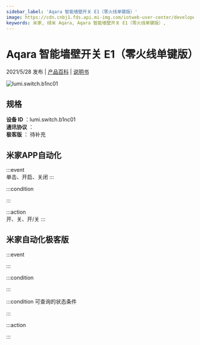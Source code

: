 ```yaml
---
sidebar_label: 'Aqara 智能墙壁开关 E1（零火线单键版）'
image: https://cdn.cnbj1.fds.api.mi-img.com/iotweb-user-center/developer_16790489956634YxL92fy.png?GalaxyAccessKeyId=AKVGLQWBOVIRQ3XLEW&Expires=9223372036854775807&Signature=OVeObmV2AcucluC6xoebj4xDzyM=
keywords: 米家, 绿米 Aqara, Aqara 智能墙壁开关 E1（零火线单键版）, 
---
```

# Aqara 智能墙壁开关 E1（零火线单键版）

2021/5/28 发布 | [产品百科](https://home.mi.com/webapp/content/baike/product/index.html?model=lumi.switch.b1nc01/) | [说明书](https://home.mi.com/views/introduction.html?model=lumi.switch.b1nc01&region=cn)

![lumi.switch.b1nc01](https://cdn.cnbj1.fds.api.mi-img.com/iotweb-user-center/developer_16790489956634YxL92fy.png?GalaxyAccessKeyId=AKVGLQWBOVIRQ3XLEW&Expires=9223372036854775807&Signature=OVeObmV2AcucluC6xoebj4xDzyM=)

## 规格  
> 
**设备 ID** ：lumi.switch.b1nc01  
**通讯协议** ：  
**极客版**  ： 待补充 


## 米家APP自动化  

:::event  
单击、开启、关闭
:::

:::condition  

:::

:::action   
开、关、开/关
:::

## 米家自动化极客版  

:::event  

:::

:::condition  

:::

:::condition 可查询的状态条件  

:::

:::action  

:::

        

